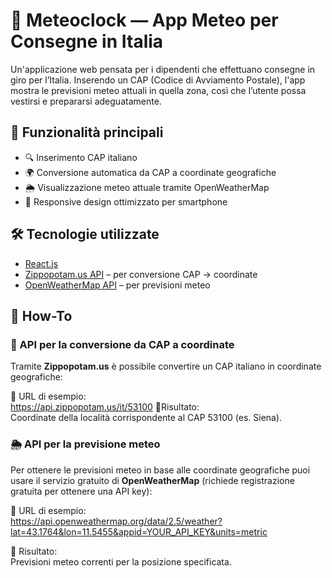 # 📍 Meteoclock — App Meteo per Consegne in Italia

Un'applicazione web pensata per i dipendenti che effettuano consegne in giro per l’Italia. Inserendo un CAP (Codice di Avviamento Postale), l'app mostra le previsioni meteo attuali in quella zona, così che l’utente possa vestirsi e prepararsi adeguatamente.

## 🚀 Funzionalità principali

- 🔍 Inserimento CAP italiano
- 🌍 Conversione automatica da CAP a coordinate geografiche
- 🌦️ Visualizzazione meteo attuale tramite OpenWeatherMap
- 📱 Responsive design ottimizzato per smartphone

## 🛠️ Tecnologie utilizzate

- [React.js](https://reactjs.org/)
- [Zippopotam.us API](https://zippopotam.us/) – per conversione CAP → coordinate
- [OpenWeatherMap API](https://openweathermap.org/api) – per previsioni meteo

## 🔗 How-To

### 🔄 API per la conversione da CAP a coordinate

Tramite **Zippopotam.us** è possibile convertire un CAP italiano in coordinate geografiche:

📌 URL di esempio:  
https://api.zippopotam.us/it/53100
🔁Risultato:  
Coordinate della località corrispondente al CAP 53100 (es. Siena).


### 🌦️ API per la previsione meteo

Per ottenere le previsioni meteo in base alle coordinate geografiche puoi usare il servizio gratuito di **OpenWeatherMap** (richiede registrazione gratuita per ottenere una API key):

📌 URL di esempio:  
https://api.openweathermap.org/data/2.5/weather?lat=43.1764&lon=11.5455&appid=YOUR_API_KEY&units=metric

🔁 Risultato:  
Previsioni meteo correnti per la posizione specificata.
